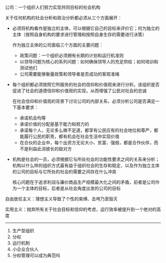 公司：一个组织人们努力实现共同目标的社会机构



关于任何机构的社会分析和政治分析都必须从三个方面展开：

- 必须将机构看作是独立的主体，可以根据它自己的目标来评价它；何为独立的主体（按照自身机构的要求进行管理和按照自身生存的需要进行决策）

  作为独立主体的公司面临三个方面的主要问题：

  - 政策问题：一个组织必须拥有长期的计划和运行机准则
  - 以领导问题为核心的系列问题：如何确保领导人的充足供给；如何培训和测试他们
  - 公司需要能够衡量政策和领导者是否成功的客观准绳

- 每个组织都必须按照它所服务的社会的信仰和价值观来进行分析。该组织是否促进了社会的道德信仰和价值观的实现，从而增强了公民对社会的忠诚

  在社会信仰和价值观的背景下讨论公司的内部关系，必须分析公司是否满足一下基本要求：

  - 承诺机会均等
  - 承诺价值的分配是基于能力和努力的
  - 承诺每个人，无论多么微不足道，都享有公民应有的社会地位和尊严，都能履行公民的职责，都有机会在社会生活中实现价值
  - 在合伙的企业中，每个出资方无论大小、贫富、强弱，都是合作伙伴，而不是利益此消彼长的敌对方

- 机构是社会的一员，必须根据它与所处社会的功能性要求之间的关系来分析；机构以什么样的组织方式最有益于组织社会的生存和稳定，以及作为独立主体的公司的目标与它所处的社会的需要之间存在什么冲突

  核心问题在于追求利润与廉价商品生产规模最大化之间的矛盾，前者是公司作为一个主体的目标，后者是从社会角度出发的公司的目标



自由放任主义：理想主义导致了个性的束缚、击垮乃至毁灭

实用主义：抛弃所有关于社会目标和信仰的考虑，运行效率被提升到一个绝对的高度





***

1. 生产型组织
2. 分权
3. 运行机制
4. 小企业合伙人
5. 分权管理可以成为典范吗